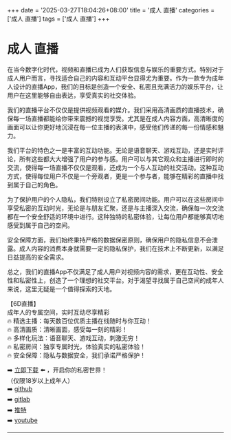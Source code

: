 +++
date = '2025-03-27T18:04:26+08:00'
title = '成人 直播'
categories = ['成人 直播']
tags = ['成人 直播']
+++

# 成人 直播

在当今数字化时代，视频和直播已成为人们获取信息与娱乐的重要方式。特别对于成人用户而言，寻找适合自己的内容和互动平台显得尤为重要。作为一款专为成年人设计的直播App，我们的目标是创造一个安全、私密且充满活力的娱乐平台，让用户在这里能够自由表达，享受真实的社交体验。

我们的直播平台不仅仅是提供视频观看的媒介。我们采用高清画质的直播技术，确保每一场直播都能给你带来震撼的视觉享受。尤其是在成人内容方面，高清晰度的画面可以让你更好地沉浸在每一位主播的表演中，感受他们传递的每一份情感和魅力。

我们平台的特色之一是丰富的互动功能。无论是语音聊天、游戏互动，还是实时评论，所有这些都大大增强了用户的参与感。用户可以与其它观众和主播进行即时的交流，使得每一场直播不仅仅是观看，还成为一个与人互动的社交活动。这种互动方式，使得每位用户不仅是一个旁观者，更是一个参与者，能够在精彩的直播中找到属于自己的角色。

为了保护用户的个人隐私，我们特别设立了私密房间功能。用户可以在这些房间中享受私密的互动时光，无论是与朋友汇聚，还是与主播深入交流，确保每一次交流都在一个安全舒适的环境中进行。这种独特的私密体验，让每位用户都能够真切地感受到属于自己的空间。

安全保障方面，我们始终秉持严格的数据保密原则，确保用户的隐私信息不会泄露。成人内容的消费本身就需要一定的隐私保护，我们在技术上不断更新，以满足日益提高的安全需求。

总之，我们的直播App不仅满足了成人用户对视频内容的需求，更在互动性、安全性和私密性上，创造了一个理想的社交平台。对于渴望寻找属于自己空间的成年人来说，这里无疑是一个值得探索的天地。

【6D直播】  
成年人的专属空间，实时互动尽享精彩  
🔥 精选主播：每天数百位优质主播在线随时与你互动！  
🔥 高清画质：清晰画面，感受每一刻的精彩！  
🔥 多样化玩法：语音聊天、游戏互动，刺激无穷！  
🔥 私密房间：独享专属时光，体验真实的私密体验！  
🔥 安全保障：隐私与数据安全，我们承诺严格保护！  

➡️ [立即下载](https://down123.s3.ap-east-1.amazonaws.com/down/down.html?channelCode=blog) ⬅️ ，开启你的私密世界！  
（仅限18岁以上成年人）  
➡️ [github](https://aldult-live.github.io/)  
➡️ [gitlab](https://seo-09598d.gitlab.io/)  
➡️ [推特](https://x.com/wegame33)  
➡️ [youtube](https://www.youtube.com/@6Dlive)  

---
